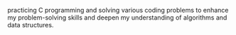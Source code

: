 practicing C programming and solving various coding problems to enhance my problem-solving skills and deepen my understanding of algorithms and data structures.

